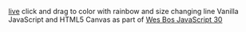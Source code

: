 [live](https://typhaneybdev.github.io/JavaScript30-HTML5-Canvas/) click and drag to color with rainbow and size changing line
Vanilla JavaScript and HTML5 Canvas as part of [Wes Bos JavaScript 30](https://javascript30.com/)
